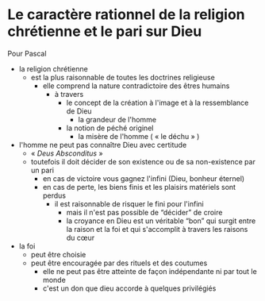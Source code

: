 # Le caractère rationnel de la religion chrétienne et le pari sur Dieu

Pour Pascal
- la religion chrétienne
  - est la plus raisonnable de toutes les doctrines religieuse
    - elle comprend la nature contradictoire des êtres humains
      - à travers
        - le concept de la création à l'image et à la ressemblance de Dieu
          - la grandeur de l'homme
        - la notion de péché originel
          - la misère de l'homme ( « le déchu » )
- l'homme ne peut pas connaître Dieu avec certitude
  - « *Deus Absconditus* »
  - toutefois il doit décider de son existence ou de sa non-existence par un pari
    - en cas de victoire vous gagnez l'infini (Dieu, bonheur éternel)
    - en cas de perte, les biens finis et les plaisirs matériels sont perdus
      - il est raisonnable de risquer le fini pour l'infini
        - mais il n'est pas possible de “décider” de croire
        - la croyance en Dieu est un véritable “bon” qui surgit entre la raison et la foi et qui s'accomplit à travers les raisons du cœur
- la foi
  - peut être choisie
  - peut être encouragée par des rituels et des coutumes
    - elle ne peut pas être atteinte de façon indépendante ni par tout le monde
    - c'est un don que dieu accorde à quelques privilégiés
